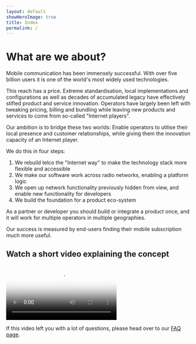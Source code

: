 ```yaml
---
layout: default
showHeroImage: true
title: Index
permalink: /
---
```


# What are we about?

Mobile communication has been immensely successful. With over five billion users it is one of the world's most widely used technologies. 

This reach has a price. Extreme standardisation, local implementations and configurations as well as decades of accumulated legacy have effectively stifled product and service innovation. Operators have largely been left with tweaking pricing, billing and bundling while leaving new products and services to come from so-called "Internet players".

Our ambition is to bridge these two worlds: Enable operators to utilise their local presence and customer relationships, while  giving them the innovation capacity of an Internet player. 

We do this in four steps: 
1. We rebuild telco the "Internet way" to make the technology stack more flexible and accessible
2. We make our software work across radio networks, enabling a platform logic
3. We open up network functionality previously hidden from view, and enable new functionality for developers
4. We build the foundation for a product eco-system

As a partner or developer you should build or integrate a product once, and it will work for multiple operators in multiple geographies.

Our success is measured by end-users finding their mobile subscription much more useful.

## Watch a short video explaining the concept
<div class="video-border">
    <video controls poster="/img/video-poster.jpg">
    <source src="/video/promo.mp4" type="video/mp4">
        Your browser does not support HTML5 video players.
    </video>
</div>

If this video left you with a lot of questions, please head over to our [FAQ page](/faq).
